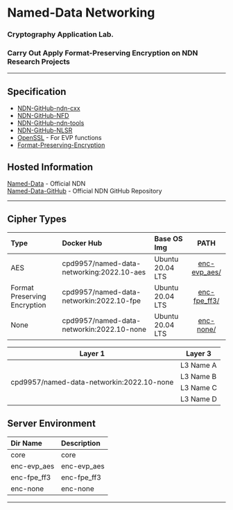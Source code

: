 # Named-Data Networking
### Cryptography Application Lab. 
### Carry Out Apply Format-Preserving Encryption on NDN Research Projects

----
##  Specification
- [NDN-GitHub-ndn-cxx]
- [NDN-GitHub-NFD]
- [NDN-GitHub-ndn-tools]
- [NDN-GitHub-NLSR]
- [OpenSSL] - For EVP functions
- [Format-Preserving-Encryption]

## Hosted Information
[Named-Data] - Official NDN  
[Named-Data-GitHub] - Official NDN GitHub Repository

----
## Cipher Types
| Type | Docker Hub | Base OS Img | PATH |
|:------------|:--------------------------|:------------|:-----------------:|  
| AES | cpd9957/named-data-networking:2022.10-aes | Ubuntu 20.04 LTS  | [enc-evp_aes/] |
| Format Preserving Encryption | cpd9957/named-data-networkin:2022.10-fpe | Ubuntu 20.04 LTS | [enc-fpe_ff3/]|
| None | cpd9957/named-data-networkin:2022.10-none | Ubuntu 20.04 LTS | [enc-none/]|

<div class=col-12>
<table>
    <thead>
        <tr>
            <th>Layer 1</th>
            <th>Layer 3</th>
        </tr>
    </thead>
    <tbody>
        <tr>
            <td rowspan=4>cpd9957/named-data-networkin:2022.10-none </td>
            <td>L3 Name A</td>
        </tr>
        <tr>
            <td>L3 Name B</td>
        </tr>
        <tr>
            <td>L3 Name C</td>
        </tr>
        <tr>
            <td>L3 Name D</td>
        </tr>
    </tbody>
</table>
</div>

## Server Environment
| Dir Name | Description 
|:------------|:--------------------------|
| core | core |
| enc-evp_aes | enc-evp_aes |
| enc-fpe_ff3 | enc-fpe_ff3 | 
| enc-none | enc-none |

----

[Named-Data]: <https://named-data.net/>
[Named-Data-GitHub]: <https://github.com/named-data>

[NDN-GitHub-ndn-cxx]: <https://github.com/named-data/ndn-cxx>
[NDN-GitHub-NFD]: <https://github.com/named-data/NFD>
[NDN-GitHub-ndn-tools]: <https://github.com/named-data/ndn-tools>
[NDN-GitHub-NLSR]: <https://github.com/named-data/NLSR>
[OpenSSL]: <https://openssl.org/>
[Format-Preserving-Encryption]: <https://github.com/0NG/Format-Preserving-Encryption>

[enc-evp_aes/]: <https://github.com/isanghyeon/named-data-networking>
[enc-fpe_ff3/]: <https://github.com/isanghyeon/named-data-networking>
[enc-none/]: <https://github.com/isanghyeon/named-data-networking>
